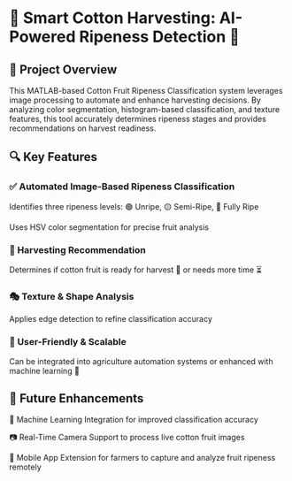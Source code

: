 # 🌿 Smart Cotton Harvesting: AI-Powered Ripeness Detection 🚜
## 🌱 Project Overview
This MATLAB-based Cotton Fruit Ripeness Classification system leverages image processing to automate and enhance harvesting decisions. By analyzing color segmentation, histogram-based classification, and texture features, this tool accurately determines ripeness stages and provides recommendations on harvest readiness.

## 🔍 Key Features
### ✅ Automated Image-Based Ripeness Classification

Identifies three ripeness levels: 🟢 Unripe, 🟡 Semi-Ripe, 🔴 Fully Ripe

Uses HSV color segmentation for precise fruit analysis

### 🌾 Harvesting Recommendation

Determines if cotton fruit is ready for harvest 🚜 or needs more time ⏳

### 🎭 Texture & Shape Analysis

Applies edge detection to refine classification accuracy

### 🚀 User-Friendly & Scalable

Can be integrated into agriculture automation systems or enhanced with machine learning 🤖

## 🔮 Future Enhancements
🤖 Machine Learning Integration for improved classification accuracy 

📷 Real-Time Camera Support to process live cotton fruit images 

📱 Mobile App Extension for farmers to capture and analyze fruit ripeness remotely
